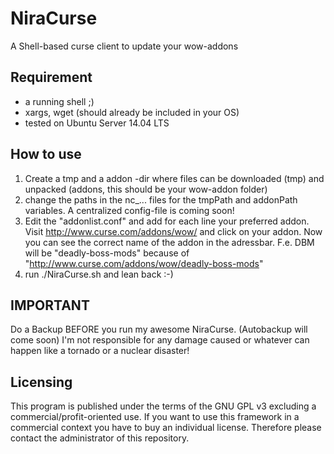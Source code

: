 # NiraCurse
A Shell-based curse client to update your wow-addons

## Requirement
* a running shell ;)
* xargs, wget (should already be included in your OS)
* tested on Ubuntu Server 14.04 LTS


## How to use
1) Create a tmp and a addon -dir where files can be downloaded (tmp) and unpacked (addons, this should be your wow-addon folder)
2) change the paths in the nc_... files for the tmpPath and addonPath variables. A centralized config-file is coming soon!
3) Edit the "addonlist.conf" and add for each line your preferred addon.
Visit http://www.curse.com/addons/wow/ and click on your addon. Now you can see the correct name of the addon in the adressbar.
F.e. DBM will be "deadly-boss-mods" because of "http://www.curse.com/addons/wow/deadly-boss-mods"
4) run ./NiraCurse.sh and lean back :-)

## IMPORTANT
Do a Backup BEFORE you run my awesome NiraCurse. (Autobackup will come soon)
I'm not responsible for any damage caused or whatever can happen like a tornado or a nuclear disaster!

## Licensing
This program is published under the terms of the GNU GPL v3 excluding a commercial/profit-oriented use. If you want to use this framework in a commercial context you have to buy an individual license. Therefore please contact the administrator of this repository.
